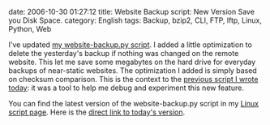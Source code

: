 date: 2006-10-30 01:27:12
title: Website Backup script: New Version Save you Disk Space.
category: English
tags: Backup, bzip2, CLI, FTP, lftp, Linux, Python, Web

I've updated [my website-backup.py script](http://kevin.deldycke.com/2006/04/script-to-automate-ftp-site-backup/). I added a little optimization to delete the yesterday's backup if nothing was changed on the remote website. This let me save some megabytes on the hard drive for everyday backups of near-static websites. The optimization I added is simply based on checksum comparison. This is the context to the [previous script I wrote today](http://kevin.deldycke.com/2006/10/find-duplicate-files-in-a-folder/): it was a tool to help me debug and experiment this new feature.

You can find the latest version of the website-backup.py script in my [Linux script page](http://kevin.deldycke.com/code/). Here is the [direct link to today's version](https://github.com/kdeldycke/scripts/blob/master/website-backup.py).
